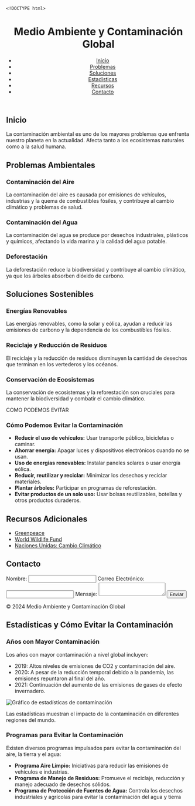     <!DOCTYPE html>
<html lang="es">
<head>
    <meta charset="UTF-8">
    <meta name="viewport" content="width=device-width, initial-scale=1.0">
    <title>Medio Ambiente y Contaminación Global</title>
    <link rel="stylesheet" href="styles.css">
</head>
<body>
    <header>
        <h1>Medio Ambiente y Contaminación Global</h1>
        <nav>
            <ul>
                <li><a href="#inicio">Inicio</a></li>
                <li><a href="#problemas">Problemas</a></li>
                <li><a href="#soluciones">Soluciones</a></li>
                <li><a href="#estadisticas">Estadísticas</a></li>
                <li><a href="#recursos">Recursos</a></li>
                <li><a href="#contacto">Contacto</a></li>
            </ul>
        </nav>
    </header>
    <main>
        <section id="inicio">
            <h2>Inicio</h2>
            <p>La contaminación ambiental es uno de los mayores problemas que enfrenta nuestro planeta en la actualidad. Afecta tanto a los ecosistemas naturales como a la salud humana.</p>
        </section>
        <section id="problemas">
            <h2>Problemas Ambientales</h2>
            <article>
                <h3>Contaminación del Aire</h3>
                <p>La contaminación del aire es causada por emisiones de vehículos, industrias y la quema de combustibles fósiles, y contribuye al cambio climático y problemas de salud.</p>
            </article>
            <article>
                <h3>Contaminación del Agua</h3>
                <p>La contaminación del agua se produce por desechos industriales, plásticos y químicos, afectando la vida marina y la calidad del agua potable.</p>
            </article>
            <article>
                <h3>Deforestación</h3>
                <p>La deforestación reduce la biodiversidad y contribuye al cambio climático, ya que los árboles absorben dióxido de carbono.</p>
            </article>
        </section>
        <section id="soluciones">
            <h2>Soluciones Sostenibles</h2>
            <article>
                <h3>Energías Renovables</h3>
                <p>Las energías renovables, como la solar y eólica, ayudan a reducir las emisiones de carbono y la dependencia de los combustibles fósiles.</p>
            </article>
            <article>
                <h3>Reciclaje y Reducción de Residuos</h3>
                <p>El reciclaje y la reducción de residuos disminuyen la cantidad de desechos que terminan en los vertederos y los océanos.</p>
            </article>
            <article>
                <h3>Conservación de Ecosistemas</h3>
                <p>La conservación de ecosistemas y la reforestación son cruciales para mantener la biodiversidad y combatir el cambio climático.</p>
            </article>
        </section>
COMO PODEMOS EVITAR
            <h3>Cómo Podemos Evitar la Contaminación</h3>
            <ul>
                <li><strong>Reducir el uso de vehículos:</strong> Usar transporte público, bicicletas o caminar.</li>
                <li><strong>Ahorrar energía:</strong> Apagar luces y dispositivos electrónicos cuando no se usan.</li>
                <li><strong>Uso de energías renovables:</strong> Instalar paneles solares o usar energía eólica.</li>
                <li><strong>Reducir, reutilizar y reciclar:</strong> Minimizar los desechos y reciclar materiales.</li>
                <li><strong>Plantar árboles:</strong> Participar en programas de reforestación.</li>
                <li><strong>Evitar productos de un solo uso:</strong> Usar bolsas reutilizables, botellas y otros productos duraderos.</li>
            </ul>
        </section>
        <section id="recursos">
            <h2>Recursos Adicionales</h2>
            <ul>
                <li><a href="https://www.greenpeace.org/">Greenpeace</a></li>
                <li><a href="https://www.wwf.org/">World Wildlife Fund</a></li>
                <li><a href="https://www.un.org/es/sections/issues-depth/climate-change/">Naciones Unidas: Cambio Climático</a></li>
            </ul>
        </section>
        <section id="contacto">
            <h2>Contacto</h2>
            <form action="mailto:info@medioambiente.org" method="post" enctype="text/plain">
                <label for="nombre">Nombre:</label>
                <input type="text" id="nombre" name="nombre" required>
                <label for="email">Correo Electrónico:</label>
                <input type="email" id="email" name="email" required>
                <label for="mensaje">Mensaje:</label>
                <textarea id="mensaje" name="mensaje" required></textarea>
                <input type="submit" value="Enviar">
            </form>
        </section>
    </main>
    <footer>
        <p>&copy; 2024 Medio Ambiente y Contaminación Global</p><section id="estadisticas">
    <h2>Estadísticas y Cómo Evitar la Contaminación</h2>
    <h3>Años con Mayor Contaminación</h3>
    <p>Los años con mayor contaminación a nivel global incluyen:</p>
    <ul>
        <li>2019: Altos niveles de emisiones de CO2 y contaminación del aire.</li>
        <li>2020: A pesar de la reducción temporal debido a la pandemia, las emisiones repuntaron al final del año.</li>
        <li>2021: Continuación del aumento de las emisiones de gases de efecto invernadero.</li>
    </ul>
    <img src="estadisticas.png" alt="Gráfico de estadísticas de contaminación">
    <p>Las estadísticas muestran el impacto de la contaminación en diferentes regiones del mundo.</p>
    <h3>Programas para Evitar la Contaminación</h3>
    <p>Existen diversos programas impulsados para evitar la contaminación del aire, la tierra y el agua:</p>
    <ul>
        <li><strong>Programa Aire Limpio:</strong> Iniciativas para reducir las emisiones de vehículos e industrias.</li>
        <li><strong>Programa de Manejo de Residuos:</strong> Promueve el reciclaje, reducción y manejo adecuado de desechos sólidos.</li>
        <li><strong>Programa de Protección de Fuentes de Agua:</strong> Controla los desechos industriales y agrícolas para evitar la contaminación del agua y tierra 
